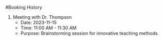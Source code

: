 #Booking History

1. Meeting with Dr. Thompson
   - Date: 2023-11-15
   - Time: 11:00 AM - 11:30 AM
   - Purpose: Brainstorming session for innovative teaching methods
